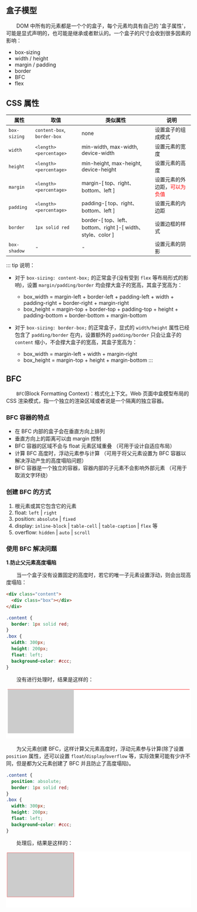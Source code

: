 ## 盒子模型

&emsp;&emsp;DOM 中所有的元素都是一个个的盒子，每个元素均具有自己的 '盒子属性'，可能是显式声明的，也可能是继承或者默认的。一个盒子的尺寸会收到很多因素的影响：

+ box-sizing
+ width / height
+ margin / padding
+ border
+ BFC
+ flex

## CSS 属性

属性|取值|类似属性|说明
-|-|-|-
`box-sizing`|`content-box`, `border-box`|none|设置盒子的组成模式
`width`|`<length>`<br>`<percentage>`|min-width, max-width, device-width|设置元素的宽度
`height`|`<length>`<br>`<percentage>`|min-height, max-height, device-height|设置元素的高度
`margin`|`<length>`<br>`<percentage>`|margin-[ top、right、bottom、left ]|设置元素的外边距，<font color='red'>可以为负值</font>
`padding`|`<length>`<br>`<percentage>`|padding-[ top、right、bottom、left ]|设置元素的内边距
`border`|`1px solid red`|border-[ top、left、bottom、right ]-[ width、style、color ]|设置边框的样式
`box-shadow`|-|-|设置元素的阴影

::: tip 说明：
+ 对于 `box-sizing: content-box;` 的正常盒子(没有受到 `flex` 等布局形式的影响)，设置 `margin/padding/border` 均会撑大盒子的宽高，其盒子宽高为：
  + box_width = margin-left + border-left + padding-left + width + padding-right + border-right + margin-right
  + box_height = margin-top + border-top + padding-top + height + padding-bottom + border-bottom + margin-bottom

+ 对于 `box-sizing: border-box;` 的正常盒子，显式的 `width/height` 属性已经包含了 `padding/border` 在内，设置额外的 `padding/border` 只会让盒子的 `content` 缩小，不会撑大盒子的宽高，其盒子宽高为：
  + box_width = margin-left + width + margin-right
  + box_height = margin-top + height + margin-bottom
:::




## BFC

&emsp;&emsp;`BFC`(Block Formatting Context)：格式化上下文。Web 页面中盒模型布局的 CSS 渲染模式，指一个独立的渲染区域或者说是一个隔离的独立容器。


### BFC 容器的特点

+ 在 BFC 内部的盒子会在垂直方向上排列
+ 垂直方向上的距离可以由 margin 控制
+ BFC 容器的区域不会与 float 元素区域重叠 （可用于设计自适应布局）
+ 计算 BFC 高度时，浮动元素参与计算 （可用于将父元素设置为 BFC 容器以解决浮动产生的高度塌陷问题）
+ BFC 容器是一个独立的容器，容器内部的子元素不会影响外部元素 （可用于取消文字环绕）

### 创建 BFC 的方式

1. 根元素或其它包含它的元素
2. float: `left` | `right`
3. position: `absolute` | `fixed`
4. display: `inline-block` | `table-cell` | `table-caption` | `flex` 等
5. overflow: `hidden` | `auto` | `scroll`


### 使用 BFC 解决问题

**1.防止父元素高度塌陷**

&emsp;&emsp;当一个盒子没有设置固定的高度时，若它的唯一子元素设置浮动，则会出现高度塌陷：

```html
<div class="content">
  <div class="box"></div>
</div>
```
```css
.content {
  border: 1px solid red;
}
.box {
  width: 300px;
  height: 200px;
  float: left;
  background-color: #ccc;
}
```
&emsp;&emsp;没有进行处理时，结果是这样的：

![高度塌陷](./imgs/box-model_01.png)


&emsp;&emsp;为父元素创建 BFC，这样计算父元素高度时，浮动元素参与计算(除了设置 `position` 属性，还可以设置 `float`/`display`/`overflow` 等，实际效果可能有少许不同，但是都为父元素创建了 BFC 并且防止了高度塌陷)。

```css
.content {
  position: absolute;
  border: 1px solid red;
}
.box {
  width: 300px;
  height: 200px;
  float: left;
  background-color: #ccc;
}
```
&emsp;&emsp;处理后，结果是这样的：

![高度塌陷处理](./imgs/box-model_02.png)
